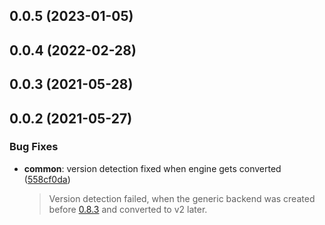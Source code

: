## 0.0.5 (2023-01-05)



## 0.0.4 (2022-02-28)



## 0.0.3 (2021-05-28)



## 0.0.2 (2021-05-27)


### Bug Fixes

* **common**: version detection fixed when engine gets converted ([558cf0da](https://github.com/postfinance/vaultkv/commit/558cf0da))
  > Version detection failed, when the generic backend was created before [0.8.3](https://github.com/hashicorp/vault/blob/main/CHANGELOG.md#083-september-19th-2017)
  > and converted to v2 later.
